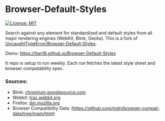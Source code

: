 # Browser-Default-Styles

[![License: MIT](https://img.shields.io/badge/License-MIT-yellow.svg)](https://github.com/UncaughtTypeError/Browser-Default-Styles/blob/master/LICENSE)

Search against any element for standardized and default styles from all major rendering engines (WebKit, Blink, Gecko). This is a fork of [UncaughtTypeError/Browser-Default-Styles](https://github.com/UncaughtTypeError/Browser-Default-Styles). 

Demo: https://tlan16.github.io/Browser-Default-Styles

It repo is setup to run weekly. Each run fetches the latest style sheet and browser compatability spec. 

### Sources:

- Blink: [chromium.googlesource.com](https://chromium.googlesource.com/chromium/blink/+/refs/heads/main/Source/core/css/html.css)
- Webkit: [trac.webkit.org](https://raw.githubusercontent.com/WebKit/WebKit/refs/heads/main/Source/WebCore/css/html.css)
- Firefox: [dxr.mozilla.org](https://raw.githubusercontent.com/mozilla/gecko-dev/refs/heads/master/layout/style/res/html.css)
- Browser Compatibility Data: [https://github.com/mdn/browser-compat-data/tree/main/html)
